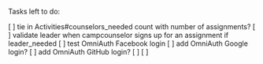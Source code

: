 Tasks left to do:

[ ] tie in Activities#counselors_needed count with number of assignments?
[ ] validate leader when campcounselor signs up for an assignment if leader_needed
[ ] test OmniAuth Facebook login
[ ] add OmniAuth Google login?
[ ] add OmniAuth GitHub login?
[ ]
[ ]
